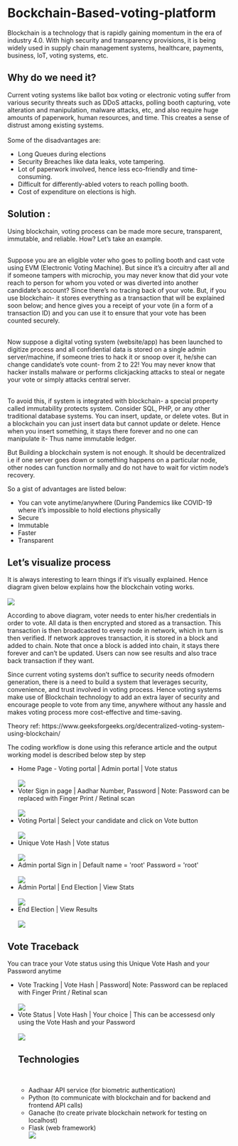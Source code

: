 # Bockchain-Based-voting-platform
Blockchain is a technology that is rapidly gaining momentum in the era of industry 4.0. With high security and transparency provisions, it is being widely used in supply chain management systems, healthcare, payments, business, IoT, voting systems, etc.
<H2>Why do we need it?</H2>
Current voting systems like ballot box voting or electronic voting suffer from various security threats such as DDoS attacks, polling booth capturing, vote alteration and manipulation, malware attacks, etc, and also require huge amounts of paperwork, human resources, and time. This creates a sense of distrust among existing systems.<br><br>
Some of the disadvantages are:
<ul>
  <li>Long Queues during elections</li>
  <li>Security Breaches like data leaks, vote tampering.</li>
  <li>Lot of paperwork involved, hence less eco-friendly and time-consuming.</li>
  <li>Difficult for differently-abled voters to reach polling booth.</li>
  <li>Cost of expenditure on elections is high.</li>
</ul>
<h2>Solution :</h2>
Using blockchain, voting process can be made more secure, transparent, immutable, and reliable. How? Let’s take an example.<br><br>

Suppose you are an eligible voter who goes to polling booth and cast vote using EVM (Electronic Voting Machine). But since it’s a circuitry after all and if someone tampers with microchip, you may never know that did your vote reach to person for whom you voted or was diverted into another candidate’s account?
Since there’s no tracing back of your vote. But, if you use blockchain- it stores everything as a transaction that will be explained soon below; and hence gives you a receipt of your vote (in a form of a transaction ID) and you can use it to ensure that your vote has been counted securely.<br><br>

Now suppose a digital voting system (website/app) has been launched to digitize process and all confidential data is stored on a single admin server/machine, if someone tries to hack it or snoop over it, he/she can change candidate’s vote count- from 2 to 22! You may never know that hacker installs malware or performs clickjacking attacks to steal or negate your vote or simply attacks central server.<br><br>



To avoid this, if system is integrated with blockchain- a special property called immutability protects system. Consider SQL, PHP, or any other traditional database systems. You can insert, update, or delete votes. But in a blockchain you can just insert data but cannot update or delete. Hence when you insert something, it stays there forever and no one can manipulate it- Thus name immutable ledger.<br>

But Building a blockchain system is not enough. It should be decentralized i.e if one server goes down or something happens on a particular node, other nodes can function normally and do not have to wait for victim node’s recovery.<br>

So a gist of advantages are listed below:
<ul><li>You can vote anytime/anywhere (During Pandemics like COVID-19 where it’s impossible to hold elections physically</li><li>Secure</li><li>Immutable</li><li>Faster</li><li>Transparent</li></ul>
<h2>Let’s visualize process</h2>
It is always interesting to learn things if it’s visually explained. Hence diagram given below explains how the blockchain voting works.<br><br>
<img src="https://media.geeksforgeeks.org/wp-content/uploads/20200424190016/2020-04-22-21.png">

According to above diagram, voter needs to enter his/her credentials in order to vote. All data is then encrypted and stored as a transaction. This transaction is then broadcasted to every node in network, which in turn is then verified. If network approves transaction, it is stored in a block and added to chain. Note that once a block is added into chain, it stays there forever and can’t be updated. Users can now see results and also trace back transaction if they want.<br>

Since current voting systems don’t suffice to security needs ofmodern generation, there is a need to build a system that leverages security, convenience, and trust involved in voting process. Hence voting systems make use of Blockchain technology to add an extra layer of security and encourage people to vote from any time, anywhere without any hassle and makes voting process more cost-effective and time-saving.<br>
<p>Theory ref: https://www.geeksforgeeks.org/decentralized-voting-system-using-blockchain/</P>
<p>The coding workflow is done using this referance article and the output working model is described below step by step</p>

<ul>
  <li>Home Page - Voting portal | Admin portal | Vote status </li><br>
  <img src="images/home page.jpg"><br>
  <li>Voter Sign in page | Aadhar Number, Password | Note: Password can be replaced with Finger Print / Retinal scan </li><br>
  <img src="images/sign in.jpg"><br>
  <li>Voting Portal | Select your candidate and click on Vote button </li><br>
   <img src="images/vote portal.jpg"><br>
  <li>Unique Vote Hash | Vote status </li><br>
   <img src="images/vote hash.jpg"><br>
  <li>Admin portal Sign in | Default name = 'root' Password = 'root'</li><br>
   <img src="images/admin sign in.jpg"><br>
  <li>Admin Portal | End Election | View Stats</li><br>
   <img src="images/admin portal.jpg"><br>
  <li>End Election | View Results</li><br>
   <img src="images/result portal.jpg"><br></ul>
   <h2>Vote Traceback </h2>
   <p>You can trace your Vote status using this Unique Vote Hash and your Password anytime</p>
   <ul>
  <li>Vote Tracking | Vote Hash | Password| Note: Password can be replaced with Finger Print / Retinal scan </li><br>
  <img src="images/vote cross check portal sign in.jpg"><br>
  <li>Vote Status | Vote Hash | Your choice | This can be accessesd only using the Vote Hash and your Password </li><br>
  <img src="images/vote cross check.jpg"><br>
   <h2>Technologies</h2><br>
  <ul><li>Aadhaar API service (for biometric authentication)</li>
    <li>Python (to communicate with blockchain and for backend and frontend API calls)</li>
    <li>Ganache (to create private blockchain network for testing on localhost)</li>
    <li>Flask (web framework)</li>
  <img src="images/tech.png">




